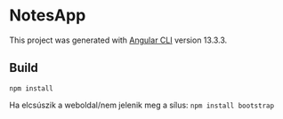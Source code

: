 # NotesApp

This project was generated with [Angular CLI](https://github.com/angular/angular-cli) version 13.3.3.

## Build

`npm install`

Ha elcsúszik a weboldal/nem jelenik meg a sílus:
`npm install bootstrap`

